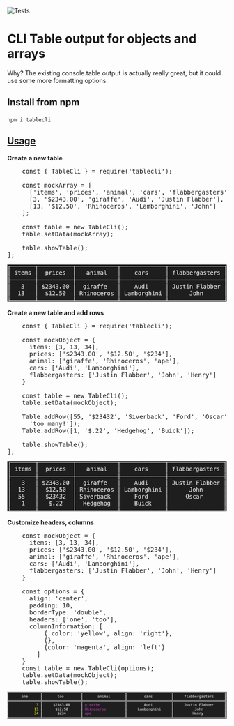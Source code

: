 ![Tests](https://github.com/DutchRican/tablecli/workflows/Tests/badge.svg?branch=master)

# CLI Table output for objects and arrays

Why? The existing console.table output is actually really great, but it could use some more formatting options.


## Install from npm

`npm i tablecli`

## <u>Usage</u>

<b>Create a new table</b>  
<pre>
    const { TableCli } = require('tablecli');

    const mockArray = [
	  ['items', 'prices', 'animal', 'cars', 'flabbergasters'],
	  [3, '$2343.00', 'giraffe', 'Audi', 'Justin Flabber'],
	  [13, '$12.50', 'Rhinoceros', 'Lamborghini', 'John']
    ];

    const table = new TableCli();
    table.setData(mockArray);

    table.showTable();
];
</pre>
![basic_table](./images/basic_table.png) 

<b>Create a new table and add rows</b>  
<pre>
    const { TableCli } = require('tablecli');

    const mockObject = {
	  items: [3, 13, 34],
	  prices: ['$2343.00', '$12.50', '$234'],
	  animal: ['giraffe', 'Rhinoceros', 'ape'],
	  cars: ['Audi', 'Lamborghini'],
	  flabbergasters: ['Justin Flabber', 'John', 'Henry'] 
    }

    const table = new TableCli();
    table.setData(mockObject);

    Table.addRow([55, '$23432', 'Siverback', 'Ford', 'Oscar',
      'too many!']);
    Table.addRow([1, '$.22', 'Hedgehog', 'Buick']);

    table.showTable();
];
</pre>
![basic_added_rows](./images/basic_added_rows.png)


<b>Customize headers, columns</b>
<pre>
    const mockObject = {
	  items: [3, 13, 34],
	  prices: ['$2343.00', '$12.50', '$234'],
	  animal: ['giraffe', 'Rhinoceros', 'ape'],
	  cars: ['Audi', 'Lamborghini'],
	  flabbergasters: ['Justin Flabber', 'John', 'Henry'] 
    }

    const options = {
	  align: 'center',
      padding: 10,
      borderType: 'double',
      headers: ['one', 'too'],
	  columnInformation: [
          { color: 'yellow', align: 'right'},
          {},
          {color: 'magenta', align: 'left'}
        ]
    }
    const table = new TableCli(options);
    table.setData(mockObject);
    table.showTable();
</pre>

![table custom](./images/custom_table.png)


